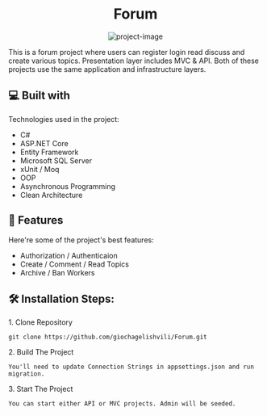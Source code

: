 <h1 align="center" id="title">Forum</h1>

<p align="center"><img src="https://socialify.git.ci/giochagelishvili/Forum/image?description=1&amp;font=Raleway&amp;language=1&amp;name=1&amp;owner=1&amp;pattern=Plus&amp;theme=Auto" alt="project-image"></p>

<p id="description">This is a forum project where users can register login read discuss and create various topics. Presentation layer includes MVC &amp; API. Both of these projects use the same application and infrastructure layers.</p>


<h2>💻 Built with</h2>

Technologies used in the project:

*   C#
*   ASP.NET Core
*   Entity Framework
*   Microsoft SQL Server
*   xUnit / Moq
*   OOP
*   Asynchronous Programming
*   Clean Architecture
  
  
<h2>🧐 Features</h2>

Here're some of the project's best features:

*   Authorization / Authenticaion
*   Create / Comment / Read Topics
*   Archive / Ban Workers

<h2>🛠️ Installation Steps:</h2>

<p>1. Clone Repository</p>

```
git clone https://github.com/giochagelishvili/Forum.git
```

<p>2. Build The Project</p>

```
You'll need to update Connection Strings in appsettings.json and run migration.
```

<p>3. Start The Project</p>

```
You can start either API or MVC projects. Admin will be seeded.
```
